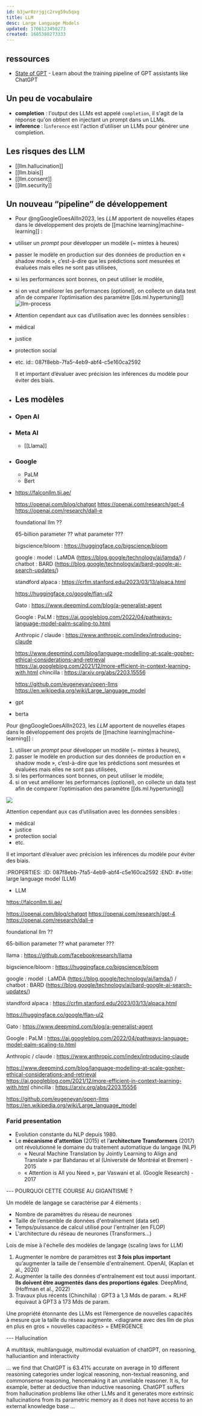 ```yaml
---
id: b3jwr0zrjgjc2rvg59u5qxg
title: LLM
desc: Large Language Models
updated: 1706123450273
created: 1685388273333
---
```


## ressources

- [State of GPT](https://www.youtube.com/watch?v=bZQun8Y4L2A) - Learn about the training pipeline of GPT assistants like ChatGPT

## Un peu de vocabulaire

- **completion** : l'output des LLMs est appelé `completion`, il s'agit de la réponse qu'on obtient en injectant un prompt dans un LLMs.
- **inference** : l`inference` est l'action d'utiliser un LLMs pour générer une completion.

## Les risques des LLM

- [[llm.hallucination]]
- [[llm.biais]]
- [[llm.consent]]
- [[llm.security]]

## Un nouveau “pipeline” de développement

- Pour @ngGoogleGoesAllIn2023, les _LLM_ apportent de nouvelles étapes dans le développement des projets de [[machine learning|machine-learning]] :
- utiliser un _prompt_ pour développer un modèle (~ mintes à heures)
- passer le modèle en production sur des données de production en « shadow mode », c’est-à-dire que les prédictions sont mesurées et évaluées mais elles ne sont pas utilisées,
- si les performances sont bonnes, on peut utiliser le modèle,
- si on veut améliorer les performances (optionel), on collecte un data test afin de comparer l’optimisation des paramètre [[ds.ml.hypertuning]]
  ![llm-process](../assets/llm-process.jpg)
- Attention cependant aux cas d’utilisation avec les données sensibles :
- médical
- justice
- protection social
- etc.
  id:: 087f8ebb-7fa5-4eb9-abf4-c5e160ca2592

  Il et important d’évaluer avec précision les inférences du modèle pour éviter
  des biais.

- ## Les modèles
- ### Open AI
- ### Meta AI
  - [[Llama]]
- ### Google
  - PaLM
  - Bert
- https://falconllm.tii.ae/

  https://openai.com/blog/chatgpt
  https://openai.com/research/gpt-4
  https://openai.com/research/dall-e

  foundational llm ??

  65-billion parameter ?? what parameter ???

  bigscience/bloom : https://huggingface.co/bigscience/bloom

  google : model : LaMDA (https://blog.google/technology/ai/lamda/) / chatbot : BARD (https://blog.google/technology/ai/bard-google-ai-search-updates/)

  standford alpaca : https://crfm.stanford.edu/2023/03/13/alpaca.html

  https://huggingface.co/google/flan-ul2

  Gato : https://www.deepmind.com/blog/a-generalist-agent

  Google : PaLM : https://ai.googleblog.com/2022/04/pathways-language-model-palm-scaling-to.html

  Anthropic / claude : https://www.anthropic.com/index/introducing-claude

  https://www.deepmind.com/blog/language-modelling-at-scale-gopher-ethical-considerations-and-retrieval
  https://ai.googleblog.com/2021/12/more-efficient-in-context-learning-with.html
  chincilla : https://arxiv.org/abs/2203.15556

  https://github.com/eugeneyan/open-llms
  https://en.wikipedia.org/wiki/Large_language_model

- gpt
- berta

Pour @ngGoogleGoesAllIn2023, les _LLM_ apportent de nouvelles étapes dans le développement des projets de [[machine learning|machine-learning]] :

1. utiliser un _prompt_ pour développer un modèle (~ mintes à heures),
2. passer le modèle en production sur des données de production en « shadow mode », c’est-à-dire que les prédictions sont mesurées et évaluées mais elles ne sont pas utilisées,
3. si les performances sont bonnes, on peut utiliser le modèle,
4. si on veut améliorer les performances (optionel), on collecte un data test afin de comparer l’optimisation des paramètre [[ds.ml.hypertuning]]

![](assets/llm-process.jpg)

Attention cependant aux cas d’utilisation avec les données sensibles :

- médical
- justice
- protection social
- etc.

Il et important d’évaluer avec précision les inférences du modèle pour éviter
des biais.

:PROPERTIES:
:ID: 087f8ebb-7fa5-4eb9-abf4-c5e160ca2592
:END:
#+title: large language model (LLM)

- LLM

https://falconllm.tii.ae/

https://openai.com/blog/chatgpt
https://openai.com/research/gpt-4
https://openai.com/research/dall-e

foundational llm ??

65-billion parameter ?? what parameter ???

llama : https://github.com/facebookresearch/llama

bigscience/bloom : https://huggingface.co/bigscience/bloom

google : model : LaMDA (https://blog.google/technology/ai/lamda/) / chatbot : BARD (https://blog.google/technology/ai/bard-google-ai-search-updates/)

standford alpaca : https://crfm.stanford.edu/2023/03/13/alpaca.html

https://huggingface.co/google/flan-ul2

Gato : https://www.deepmind.com/blog/a-generalist-agent

Google : PaLM : https://ai.googleblog.com/2022/04/pathways-language-model-palm-scaling-to.html

Anthropic / claude : https://www.anthropic.com/index/introducing-claude

https://www.deepmind.com/blog/language-modelling-at-scale-gopher-ethical-considerations-and-retrieval
https://ai.googleblog.com/2021/12/more-efficient-in-context-learning-with.html
chincilla : https://arxiv.org/abs/2203.15556

https://github.com/eugeneyan/open-llms
https://en.wikipedia.org/wiki/Large_language_model

### Farid presentation

- Evolution constante du NLP depuis 1980.
- Le **mécanisme d'attention** (2015) et l’**architecture Transformers** (2017) ont révolutionné le domaine du traitement automatique du langage (NLP)
  - « Neural Machine Translation by Jointly Learning to Align and Translate » par Bahdanau et al (Université de Montréal et Bremen) - 2015
  - « Attention is All you Need », par Vaswani et al. (Google Research) - 2017

--- POURQUOI CETTE COURSE AU GIGANTISME ?

Un modèle de langage se caractérise par 4 éléments :

- Nombre de paramètres du réseau de neurones
- Taille de l’ensemble de données d'entraînement (data set)
- Temps/puissance de calcul utilisé pour l'entraîner (en FLOP)
- L'architecture du réseau de neurones (Transformers…)

Lois de mise à l'échelle des modèles de langage (scaling laws for LLM)

1. Augmenter le nombre de paramètres est **3 fois plus important** qu’augmenter la taille de l'ensemble d'entraînement. OpenAI, (Kaplan et al., 2020)
2. Augmenter la taille des données d'entraînement est tout aussi important. **Ils doivent être augmentés dans des proportions égales**. DeepMind, (Hoffman et al., 2022)
3. Travaux plus récents (Chinchilla) : GPT3 à 1,3 Mds de param. + RLHF équivaut à GPT3 à 173 Mds de param.

Une propriété étonnante des LLMs est l’émergence de nouvelles capacités à mesure que la taille du réseau augmente.
<diagrame avec des llm de plus en plus en gros + nouvelles capacités> = EMERGENCE

--- Hallucination

A multitask, multilanguage, multimodal evaluation of chatGPT, on reasoning, halluciantion and interactivity

… we find that ChatGPT is 63.41% accurate on average in 10 different reasoning categories under logical reasoning, non-textual reasoning, and commonsense reasoning, hencemaking it an
unreliable reasoner. It is, for example, better at deductive than inductive reasoning. ChatGPT suffers from hallucination problems like other LLMs and it generates more extrinsic hallucinations from its parametric
memory as it does not have access to an external knowledge base …
